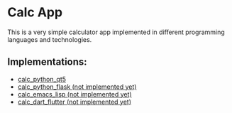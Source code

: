 # Calc App #

This is a very simple calculator app implemented in different programming languages and technologies.

## Implementations:
* [calc_python_qt5](calc_python_qt5/README.md)
* [calc_python_flask (not implemented yet)](/)
* [calc_emacs_lisp (not implemented yet)](/)
* [calc_dart_flutter (not implemented yet)](/)
